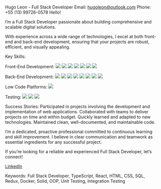 Hugo Leon - Full Stack Developer
Email: hugoleon@outlook.com
Phone: +55 (13) 99726-0578
Hello!

I’m a Full Stack Developer passionate about building comprehensive and scalable digital solutions.

With experience across a wide range of technologies, I excel at both front-end and back-end development, ensuring that your projects are robust, efficient, and visually appealing.

Key Skills:

Front-End Development:
  <img src = "https://img.shields.io/badge/HTML5-E34F26?style=for-the-badge&logo=html5&logoColor=white">
  <img src = "https://img.shields.io/badge/CSS3-1572B6?style=for-the-badge&logo=css3&logoColor=white">
  <img src = "https://img.shields.io/badge/TypeScript-007ACC?style=for-the-badge&logo=typescript&logoColor=white">
  <img src = "https://img.shields.io/badge/Vite-B73BFE?style=for-the-badge&logo=vite&logoColor=FFD62E">
  <img src = "https://img.shields.io/badge/Redux-593D88?style=for-the-badge&logo=redux&logoColor=white">
  <img src = "https://img.shields.io/badge/React-20232A?style=for-the-badge&logo=react&logoColor=61DAFB">
  <img src = "https://img.shields.io/badge/next%20js-000000?style=for-the-badge&logo=nextdotjs&logoColor=white">

Back-End Development:
  <img src = "https://img.shields.io/badge/MySQL-005C84?style=for-the-badge&logo=mysql&logoColor=white">
  <img src = "https://img.shields.io/badge/Docker-2CA5E0?style=for-the-badge&logo=docker&logoColor=white">
  <img src = "https://img.shields.io/badge/Express%20js-000000?style=for-the-badge&logo=express&logoColor=white">
  <img src = "https://img.shields.io/badge/JWT-000000?style=for-the-badge&logo=JSON%20web%20tokens&logoColor=white">
  <img src = "https://img.shields.io/badge/nestjs-E0234E?style=for-the-badge&logo=nestjs&logoColor=white">
  <img src = "https://img.shields.io/badge/Node%20js-339933?style=for-the-badge&logo=nodedotjs&logoColor=white">
  <img src = "https://img.shields.io/badge/npm-CB3837?style=for-the-badge&logo=npm&logoColor=white">
  <img src = "https://img.shields.io/badge/Sequelize-52B0E7?style=for-the-badge&logo=Sequelize&logoColor=white">
  
Low Code Platforms:
  <img src = "https://img.shields.io/badge/shopify-8DB543?style=for-the-badge&logo=Shopify&logoColor=white">


Testing:
 <img src = "https://img.shields.io/badge/chai-A30701?style=for-the-badge&logo=chai&logoColor=white">
 <img src = "https://img.shields.io/badge/Cypress-17202C?style=for-the-badge&logo=cypress&logoColor=white">
 <img src = "https://img.shields.io/badge/Jest-C21325?style=for-the-badge&logo=jest&logoColor=white">


Success Stories:
Participated in projects involving the development and implementation of web applications.
Collaborated with teams to deliver projects on time and within budget.
Quickly learned and adapted to new technologies.
Maintained clean, well-documented, and maintainable code.

I’m a dedicated, proactive professional committed to continuous learning and skill improvement. I believe in clear communication and teamwork as essential ingredients for any successful project.

If you’re looking for a reliable and experienced Full Stack Developer, let’s connect!

[LinkedIn
](https://www.linkedin.com/in/hugo-leon-76275212b/)

Keywords: Full Stack Developer, TypeScript, React, HTML, CSS, SQL, Redux, Docker, Solid, OOP, Unit Testing, Integration Testing




